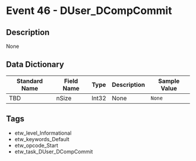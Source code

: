 # Event 46 - DUser_DCompCommit

## Description
None

## Data Dictionary
|Standard Name|Field Name|Type|Description|Sample Value|
|---|---|---|---|---|
|TBD|nSize|Int32|None|`None`|

## Tags
* etw_level_Informational
* etw_keywords_Default
* etw_opcode_Start
* etw_task_DUser_DCompCommit